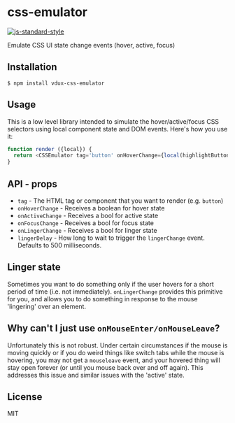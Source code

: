 
# css-emulator

[![js-standard-style](https://img.shields.io/badge/code%20style-standard-brightgreen.svg?style=flat)](https://github.com/feross/standard)

Emulate CSS UI state change events (hover, active, focus)

## Installation

    $ npm install vdux-css-emulator

## Usage

This is a low level library intended to simulate the hover/active/focus CSS selectors using local component state and DOM events. Here's how you use it:

```javascript
function render ({local}) {
  return <CSSEmulator tag='button' onHoverChange={local(highlightButton)}>Hover me</CSSEmulator>
}
```

## API - props

  * `tag` - The HTML tag or component that you want to render (e.g. `button`)
  * `onHoverChange` - Receives a boolean for hover state
  * `onActiveChange` - Receives a bool for active state
  * `onFocusChange` - Receives a bool for focus state
  * `onLingerChange` - Receives a bool for linger state
  * `lingerDelay` - How long to wait to trigger the `lingerChange` event. Defaults to 500 milliseconds.

## Linger state

Sometimes you want to do something only if the user hovers for a short period of time (i.e. not immediately). `onLingerChange` provides this primitive for you, and allows you to do something in response to the mouse 'lingering' over an element.

## Why can't I just use `onMouseEnter/onMouseLeave`?

Unfortunately this is not robust. Under certain circumstances if the mouse is moving quickly or if you do weird things like switch tabs while the mouse is hovering, you may not get a `mouseleave` event, and your hovered thing will stay open forever (or until you mouse back over and off again). This addresses this issue and similar issues with the 'active' state.

## License

MIT
